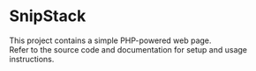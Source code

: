 # SnipStack

This project contains a simple PHP-powered web page.  
Refer to the source code and documentation for setup and usage instructions.
